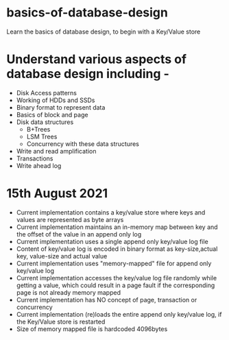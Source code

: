 # basics-of-database-design
Learn the basics of database design, to begin with a Key/Value store

# Understand various aspects of database design including - 
+ Disk Access patterns
+ Working of HDDs and SSDs
+ Binary format to represent data
+ Basics of block and page
+ Disk data structures
  + B+Trees
  + LSM Trees
  + Concurrency with these data structures
+ Write and read amplification
+ Transactions
+ Write ahead log

# 15th August 2021
+ Current implementation contains a key/value store where keys and values are represented as byte arrays
+ Current implementation maintains an in-memory map between key and the offset of the value in an append only log
+ Current implementation uses a single append only key/value log file
+ Content of key/value log is encoded in binary format as key-size,actual key, value-size and actual value
+ Current implementation uses "memory-mapped" file for append only key/value log
+ Current implementation accesses the key/value log file randomly while getting a value, which could result in a page fault if the corresponding page is not already memory mapped
+ Current implementation has NO concept of page, transaction or concurrency
+ Current implementation (re)loads the entire append only key/value log, if the Key/Value store is restarted
+ Size of memory mapped file is hardcoded 4096bytes
